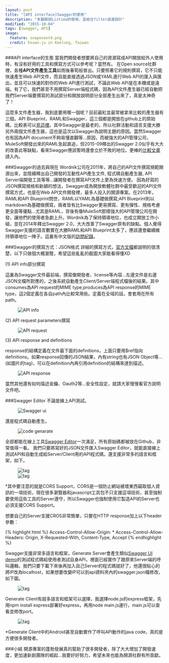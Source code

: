 ```yaml
---
layout: post
title: "[API interface]Swagger的使用"
description: "本篇解說Listiew的使用，並結合filter過濾設計"
modified: "2015-10-04"
tags: [swagger, API]
image:
  feature: snapevent4.png
  credit: hsuan-ju in Keelung, Taiwan
---
```


###API interface的生態
當我們開發者想要將自己的資源寫成API開放給外人使用時，有沒有好用的工具和撰寫方式可以參考呢？當然有。
在Open source社群裡，各種**API文件產生工具**如雨後春筍般冒出。只要照著它的規則撰寫，它不只能快速產生Web API文件，而且能直接透過JSON或YAML進行Web API的匯入與匯出，並且可以快速的對你的Web API進行測試，不論此Web API是在本機或是遠端。有了它，我們甚至不用撰寫Server端程式碼，因為API文件產生器已經自動把我們Server端要撰寫的測試部分和開放說明部分全部產生出來了，真是太神奇了！

這麼多文件產生器，我到底要用哪一個呢？目前最紅並最常被拿來比較的產生器有三個，API Blueprint，RAML和Swagger，這三個都是開放在github上的原始碼，比較表可以<a href="http://www.mikestowe.com/2014/12/api-spec-comparison-tool.php">見這裡</a>。其中Swagger是最老的，所以社群活動和語言支援大勝另外兩個文件產生器，這也是這次以Swagger為說明主題的原因。當然Swagger也有因為API document不夠易懂直觀等...原因，而被強大的API管理公司，MuleSoft開發出來的RAML急起直追，但2015-09釋出的Swagger 2.0似乎有大大的改善此等缺點，看來Swagger應該暫時還會立於不敗的地位。更棒的<a href="http://www.mikestowe.com/2014/07/raml-vs-swagger-vs-api-blueprint.php">比較文章</a>請入內。

###Swagger的過去與現在
Wordnik公司在2011年，將自己的API文件撰寫規範開源出來，並陸續釋出自己開發的互動性API產生文件, 程式碼自動產生器, API Server端開發工具等等...讓開發者在撰寫API文件上更為快速方便。 因為好寫的JSON撰寫規格和新穎的想法，Swagger成為開放軟體社群中最受歡迎的API文件撰寫方式，也是在Web API文件開發裡，最多人投入的開源專案。在2013年，RAML和API Blueprint問世，RAML以YAML為基礎做撰寫;API Blueprint則以markdown為基礎做撰寫，兩者皆有比Swagger更易撰寫、更有彈性、規格考慮更全面等優點...尤其是RAML，背後有像MuleSoft那樣強大的API管理公司在開發，讓他們的使用者急劇上升。Wordnik為了保持領導地位，也成立開放工作小組，並在2014年釋出Swagger 2.0，大大改善了Swagger原有的缺點。個人覺得Swagger支援的語言數實在大勝RAML和API Blueprint太多了，應該還會繼續維持領導地位一陣子。這裏有中文版的<a href="http://www.infoq.com/cn/articles/swagger-interview-tony-tam">訪問紀錄</a>。

###Swagger的撰寫方式：JSON格式
詳細的撰寫方式，<a href="http://swagger.io/specification/#responsesDefinitionsObject">官方文檔</a>都說明的很清楚，以下只做個大概瀏覽，希望這些亂亂的截圖大家能看得懂XD

(1) API info部分撰寫

這裏為Swagger文件最前端，撰寫像開發者、license等內容...左邊文件是右邊JSON文檔所對應的，之後系統自動產生Client/Server端程式檔後的結果。其中consumes為API request的MIME type;produces為API response的MIME type，這2個定義在各自path內比較常用些。定義在全域的話，會套用在所有path。

<figure>
	<img src="/images/swagger/01.png" alt="API info">
	<figcaption></figcaption>
</figure>

(2) API request parameters撰寫

<figure>
	<img src="/images/swagger/02.png" alt="API request">
	<figcaption></figcaption>
</figure>

(3) API response and definitions

response的結構定義在文件最下面的definitions，上面只要用$ref指向definitions。如果response回傳的JSON結果，內有string也有JSON Object等...(如圖片的tag)，可以在definition內再引用definition的結構來達到描述。

<figure>
	<img src="/images/swagger/03.png" alt="API response">
	<figcaption></figcaption>
</figure>

當然其他還有如何描述金鑰、Oauth2等...安全性設定，就請大家慢慢看官方說明文件吧。

###Swagger Editor
不論是線上API測試。

<figure>
	<img src="/images/swagger/04.png" alt="Swagger ui">
	<figcaption></figcaption>
</figure>

還是程式碼自動產生。

<figure>
	<img src="/images/swagger/05.png" alt="code genarate">
	<figcaption></figcaption>
</figure>

全部都能在線上工具<a href="http://editor.swagger.io/#/">Swagger Editor</a>一次滿足，所有原始碼都被放在Github，非常值得一看。
我們只要將寫好的JSON文件匯入Swagger Editor，就能直接線上測試API和自動生成給Server/Client用的API程式碼，還支援非常多的語言和框架，如下。

<figure class="half">
	<img src="/images/swagger/06.png" alt="tag">
	<figcaption></figcaption>
	<img src="/images/swagger/07.png" alt="tag">
	<figcaption></figcaption>
</figure>

*其中要注意的就是CORS Support，CORS是一個防止網站被壞東西竊取個人資訊的一項技術，現在很多瀏覽器和javascript工具包不只支援這項技術，甚至強制要使用這些工具的Server遵守，所以Swagger也強制使用它製造API的Server也必須支援CORS Support。

想要自己的Server支援CROS非常簡單，只要在HTTP response加上以下header參數：

{% highlight html %}
Access-Control-Allow-Origin: *
Access-Control-Allow-Headers: Origin, X-Requested-With, Content-Type, Accept
{% endhighlight %}

Swagger支援非常多語言和框架，Generate Server會產生類似<a href="http://petstore.swagger.io/">Swagger UI demo</a>的測試程式碼給使用者測試自身API，裡面已經實作了跟原來Server端的呼叫邏輯，我們只要下載下來後再加入自己Server的程式碼就好了，他還很貼心的將IP改為localhost，如果想要改變IP可以到api資料夾內的swagger.json檔修改，如下圖。

<figure>
	<img src="/images/swagger/08.png" alt="tag">
	<figcaption></figcaption>
</figure>

Generate Client有超多語言和框架可以選擇，我選擇node.js的express框架，先用npm install express部署好express，再用node main.js運行，main.js可以查看並修改port。

<figure>
	<img src="/images/swagger/09.jpg" alt="tag">
	<figcaption></figcaption>
</figure>

*Generate Client中的Android甚至自動實作了呼叫API動作的java code，真的是方便很多開發者。

###小結
開源專案的蓬勃發展真的幫助了很多開發者，除了大大增加了開發速度，更加速新創團隊的崛起...我要好好努力，希望未來也能為開源社群有所貢獻。




